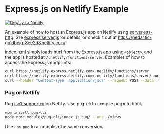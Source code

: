 # Express.js on Netlify Example

[![Deploy to
Netlify](https://www.netlify.com/img/deploy/button.svg)](https://app.netlify.com/start/deploy?repository=https://github.com/neverendingqs/netlify-express)

An example of how to host an Express.js app on Netlify using
[serverless-http](https://github.com/dougmoscrop/serverless-http). See
[express/server.js](express/server.js) for details, or check it out at
https://pedantic-goldberg-8ee2d8.netlify.com/!

[index.html](index.html) simply loads html from the Express.js app using `<object>`, and the
app is hosted at `/.netlify/functions/server`. Examples of how to access the
Express.js endpoints:

```sh
curl https://netlify-express.netlify.com/.netlify/functions/server
curl https://netlify-express.netlify.com/.netlify/functions/server/another
curl --header "Content-Type: application/json" --request POST --data '{"json":"POST"}' https://netlify-express.netlify.com/.netlify/functions/server
```

### Pug on Netlify

Pug [isn't supported](https://dev.to/spekulatius1984/how-to-use-pug-on-netlify-3le0) on Netlify. Use pug-cli to compile pug into html.

``` bash
npm install pug-cli
node node_modules/pug-cli/index.js pug/ --out ./views
```

Use `npm pug` to accomplish the same conversion.